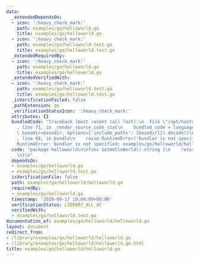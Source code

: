 ```yaml
---
data:
  _extendedDependsOn:
  - icon: ':heavy_check_mark:'
    path: examples/go/helloworld.go
    title: examples/go/helloworld.go
  - icon: ':heavy_check_mark:'
    path: examples/go/helloworld.test.go
    title: examples/go/helloworld.test.go
  _extendedRequiredBy:
  - icon: ':heavy_check_mark:'
    path: examples/go/helloworld.go
    title: examples/go/helloworld.go
  _extendedVerifiedWith:
  - icon: ':heavy_check_mark:'
    path: examples/go/helloworld.test.go
    title: examples/go/helloworld.test.go
  _isVerificationFailed: false
  _pathExtension: go
  _verificationStatusIcon: ':heavy_check_mark:'
  attributes: {}
  bundledCode: "Traceback (most recent call last):\n  File \"/opt/hostedtoolcache/Python/3.10.2/x64/lib/python3.10/site-packages/onlinejudge_verify/documentation/build.py\"\
    , line 71, in _render_source_code_stat\n    bundled_code = language.bundle(stat.path,\
    \ basedir=basedir, options={'include_paths': [basedir]}).decode()\n  File \"/opt/hostedtoolcache/Python/3.10.2/x64/lib/python3.10/site-packages/onlinejudge_verify/languages/user_defined.py\"\
    , line 68, in bundle\n    raise RuntimeError('bundler is not specified: {}'.format(str(path)))\n\
    RuntimeError: bundler is not specified: examples/go/helloworld/helloworld.go\n"
  code: "package helloworld\n\nfunc GetHelloWorld() string {\n    return \"Hello World\"\
    \n}\n"
  dependsOn:
  - examples/go/helloworld.go
  - examples/go/helloworld.test.go
  isVerificationFile: false
  path: examples/go/helloworld/helloworld.go
  requiredBy:
  - examples/go/helloworld.go
  timestamp: '2020-09-17 19:04:09+09:00'
  verificationStatus: LIBRARY_ALL_AC
  verifiedWith:
  - examples/go/helloworld.test.go
documentation_of: examples/go/helloworld/helloworld.go
layout: document
redirect_from:
- /library/examples/go/helloworld/helloworld.go
- /library/examples/go/helloworld/helloworld.go.html
title: examples/go/helloworld/helloworld.go
---
```


